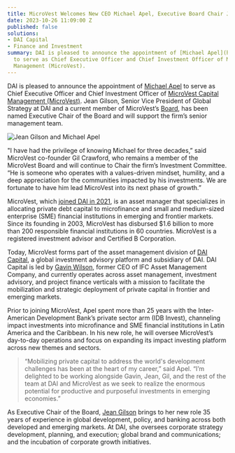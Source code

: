 ```yaml
---
title: MicroVest Welcomes New CEO Michael Apel, Executive Board Chair Jean Gilson
date: 2023-10-26 11:09:00 Z
published: false
solutions:
- DAI Capital
- Finance and Investment
summary: DAI is pleased to announce the appointment of [Michael Apel](https://www.dai.com/who-we-are/our-team/michael-apel)
  to serve as Chief Executive Officer and Chief Investment Officer of MicroVest Capital
  Management (MicroVest).
---
```


DAI is pleased to announce the appointment of [Michael Apel](https://www.dai.com/who-we-are/our-team/michael-apel) to serve as Chief Executive Officer and Chief Investment Officer of [MicroVest Capital Management (MicroVest)](https://microvestfund.com/). Jean Gilson, Senior Vice President of Global Strategy at DAI and a current member of MicroVest’s [Board](https://microvestfund.com/our-people/), has been named Executive Chair of the Board and will support the firm’s senior management team.

![Jean Gilson and Michael Apel](/uploads/jean-apel.jpg)

"I have had the privilege of knowing Michael for three decades,” said MicroVest co-founder Gil Crawford, who remains a member of the MicroVest Board and will continue to Chair the firm’s Investment Committee. “He is someone who operates with a values-driven mindset, humility, and a deep appreciation for the communities impacted by his investments. We are fortunate to have him lead MicroVest into its next phase of growth.”  

MicroVest, which [joined DAI in 2021](https://www.dai.com/news/dai-acquires-international-asset-management-firm-microvest), is an asset manager that specializes in allocating private debt capital to microfinance and small and medium-sized enterprise (SME) financial institutions in emerging and frontier markets. Since its founding in 2003, MicroVest has disbursed $1.6 billion to more than 200 responsible financial institutions in 60 countries. MicroVest is a registered investment advisor and Certified B Corporation.

Today, MicroVest forms part of the asset management division of [DAI Capital](https://www.dai.com/our-work/solutions/dai-capital), a global investment advisory platform and subsidiary of DAI. DAI Capital is led by [Gavin Wilson](https://www.dai.com/who-we-are/leadership/gavin-wilson), former CEO of IFC Asset Management Company, and currently operates across asset management, investment advisory, and project finance verticals with a mission to facilitate the mobilization and strategic deployment of private capital in frontier and emerging markets.

Prior to joining MicroVest, Apel spent more than 25 years with the Inter-American Development Bank’s private sector arm (IDB Invest), channeling impact investments into microfinance and SME financial institutions in Latin America and the Caribbean. In his new role, he will oversee MicroVest’s day-to-day operations and focus on expanding its impact investing platform across new themes and sectors.

> “Mobilizing private capital to address the world's development challenges has been at the heart of my career,” said Apel. “I’m delighted to be working alongside Gavin, Jean, Gil, and the rest of the team at DAI and MicroVest as we seek to realize the enormous potential for productive and purposeful investments in emerging economies.” 

As Executive Chair of the Board, [Jean Gilson](https://www.dai.com/who-we-are/leadership/jean-gilson) brings to her new role 35 years of experience in global development, policy, and banking across both developed and emerging markets. At DAI, she oversees corporate strategy development, planning, and execution; global brand and communications; and the incubation of corporate growth initiatives.